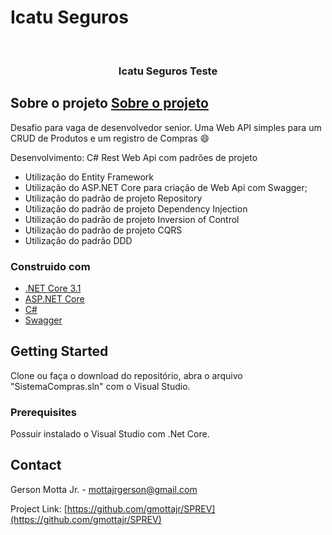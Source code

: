# Icatu Seguros


<!-- PROJECT SHIELDS -->

<!-- PROJECT LOGO -->
<br />
<p align="center">
 
  <h3 align="center">Icatu Seguros Teste</h3> 
</p>

<!-- Sobre o projeto -->
## Sobre o projeto [Sobre o projeto](#about-the-project)

Desafio para vaga de desenvolvedor senior.
Uma Web API simples para um CRUD de Produtos e um registro de Compras :smile:

Desenvolvimento: C# Rest Web Api com padrões de projeto
* Utilização do Entity Framework
* Utilização do ASP.NET Core para criação de Web Api com Swagger;
* Utilização do padrão de projeto Repository
* Utilização do padrão de projeto Dependency Injection
* Utilização do padrão de projeto Inversion of Control
* Utilização do padrão de projeto CQRS
* Utilização do padrão DDD

### Construido com

* [.NET Core 3.1](https://dotnet.microsoft.com/download/dotnet/3.1)
* [ASP.NET Core](https://docs.microsoft.com/en-us/aspnet/core/introduction-to-aspnet-core?view=aspnetcore-5.0)
* [C#](https://docs.microsoft.com/en-us/dotnet/csharp/)
* [Swagger](https://swagger.io/)



<!-- GETTING STARTED -->
## Getting Started

Clone ou faça o download do repositório, abra o arquivo "SistemaCompras.sln" com o Visual Studio.

### Prerequisites
Possuir instalado o Visual Studio com .Net Core.

<!-- CONTACT -->
## Contact

Gerson Motta Jr. - mottajrgerson@gmail.com

Project Link: [https://github.com/gmottajr/SPREV](https://github.com/gmottajr/SPREV)



<!-- MARKDOWN LINKS & IMAGES -->
<!-- https://www.markdownguide.org/basic-syntax/#reference-style-links -->
[contributors-shield]: https://img.shields.io/github/contributors/othneildrew/Best-README-Template.svg?style=for-the-badge
[contributors-url]: https://github.com/othneildrew/Best-README-Template/graphs/contributors
[forks-shield]: https://img.shields.io/github/forks/othneildrew/Best-README-Template.svg?style=for-the-badge
[forks-url]: https://github.com/othneildrew/Best-README-Template/network/members
[stars-shield]: https://img.shields.io/github/stars/othneildrew/Best-README-Template.svg?style=for-the-badge
[stars-url]: https://github.com/othneildrew/Best-README-Template/stargazers
[issues-shield]: https://img.shields.io/github/issues/othneildrew/Best-README-Template.svg?style=for-the-badge
[issues-url]: https://github.com/othneildrew/Best-README-Template/issues
[license-shield]: https://img.shields.io/github/license/othneildrew/Best-README-Template.svg?style=for-the-badge
[license-url]: https://github.com/othneildrew/Best-README-Template/blob/master/LICENSE.txt
[linkedin-shield]: https://img.shields.io/badge/-LinkedIn-black.svg?style=for-the-badge&logo=linkedin&colorB=555
[linkedin-url]: https://linkedin.com/in/othneildrew
[product-screenshot]: images/screenshot.png
